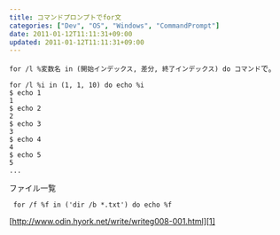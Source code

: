 ```yaml
---
title: コマンドプロンプトでfor文
categories: ["Dev", "OS", "Windows", "CommandPrompt"]
date: 2011-01-12T11:11:31+09:00
updated: 2011-01-12T11:11:31+09:00
---
```


`for /l %変数名 in (開始インデックス, 差分, 終了インデックス) do コマンド`で。

    for /l %i in (1, 1, 10) do echo %i
    $ echo 1
    1
    $ echo 2
    2
    $ echo 3
    3
    $ echo 4
    4
    $ echo 5
    5
    ...

ファイル一覧
    
     for /f %f in ('dir /b *.txt') do echo %f


[http://www.odin.hyork.net/write/writeg008-001.html][1]


  [1]: http://www.odin.hyork.net/write/writeg008-001.html
